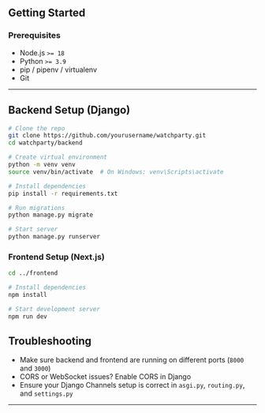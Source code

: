 
## Getting Started

### Prerequisites

- Node.js `>= 18`
- Python `>= 3.9`
- pip / pipenv / virtualenv
- Git

---


## Backend Setup (Django)

```bash
# Clone the repo
git clone https://github.com/yourusername/watchparty.git
cd watchparty/backend

# Create virtual environment
python -m venv venv
source venv/bin/activate  # On Windows: venv\Scripts\activate

# Install dependencies
pip install -r requirements.txt

# Run migrations
python manage.py migrate

# Start server
python manage.py runserver
````


### Frontend Setup (Next.js)

```bash
cd ../frontend

# Install dependencies
npm install

# Start development server
npm run dev
```
## Troubleshooting

* Make sure backend and frontend are running on different ports (`8000` and `3000`)
* CORS or WebSocket issues? Enable CORS in Django
* Ensure your Django Channels setup is correct in `asgi.py`, `routing.py`, and `settings.py`

---

